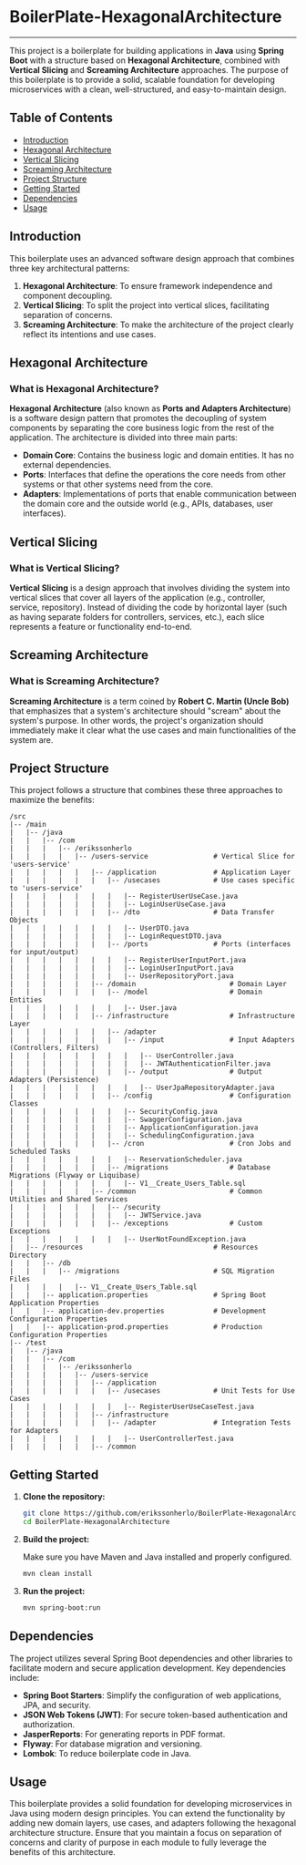 # BoilerPlate-HexagonalArchitecture
___
This project is a boilerplate for building applications in **Java** using **Spring Boot** with a structure based on **Hexagonal Architecture**, combined with **Vertical Slicing** and **Screaming Architecture** approaches. The purpose of this boilerplate is to provide a solid, scalable foundation for developing microservices with a clean, well-structured, and easy-to-maintain design.

## Table of Contents

- [Introduction](#introduction)
- [Hexagonal Architecture](#hexagonal-architecture)
- [Vertical Slicing](#vertical-slicing)
- [Screaming Architecture](#screaming-architecture)
- [Project Structure](#project-structure)
- [Getting Started](#getting-started)
- [Dependencies](#dependencies)
- [Usage](#usage)

## Introduction

This boilerplate uses an advanced software design approach that combines three key architectural patterns:

1. **Hexagonal Architecture**: To ensure framework independence and component decoupling.
2. **Vertical Slicing**: To split the project into vertical slices, facilitating separation of concerns.
3. **Screaming Architecture**: To make the architecture of the project clearly reflect its intentions and use cases.

## Hexagonal Architecture

### What is Hexagonal Architecture?

**Hexagonal Architecture** (also known as **Ports and Adapters Architecture**) is a software design pattern that promotes the decoupling of system components by separating the core business logic from the rest of the application. The architecture is divided into three main parts:

- **Domain Core**: Contains the business logic and domain entities. It has no external dependencies.
- **Ports**: Interfaces that define the operations the core needs from other systems or that other systems need from the core.
- **Adapters**: Implementations of ports that enable communication between the domain core and the outside world (e.g., APIs, databases, user interfaces).

## Vertical Slicing

### What is Vertical Slicing?

**Vertical Slicing** is a design approach that involves dividing the system into vertical slices that cover all layers of the application (e.g., controller, service, repository). Instead of dividing the code by horizontal layer (such as having separate folders for controllers, services, etc.), each slice represents a feature or functionality end-to-end.

## Screaming Architecture

### What is Screaming Architecture?

**Screaming Architecture** is a term coined by **Robert C. Martin (Uncle Bob)** that emphasizes that a system's architecture should "scream" about the system's purpose. In other words, the project's organization should immediately make it clear what the use cases and main functionalities of the system are.

## Project Structure

This project follows a structure that combines these three approaches to maximize the benefits:

```plaintext
/src
|-- /main
|   |-- /java
|   |   |-- /com
|   |   |   |-- /erikssonherlo
|   |   |   |   |-- /users-service                # Vertical Slice for 'users-service'
|   |   |   |   |   |-- /application              # Application Layer
|   |   |   |   |   |   |-- /usecases             # Use cases specific to 'users-service'
|   |   |   |   |   |   |   |-- RegisterUserUseCase.java
|   |   |   |   |   |   |   |-- LoginUserUseCase.java
|   |   |   |   |   |   |-- /dto                  # Data Transfer Objects
|   |   |   |   |   |   |   |-- UserDTO.java
|   |   |   |   |   |   |   |-- LoginRequestDTO.java
|   |   |   |   |   |   |-- /ports                # Ports (interfaces for input/output)
|   |   |   |   |   |   |   |-- RegisterUserInputPort.java
|   |   |   |   |   |   |   |-- LoginUserInputPort.java
|   |   |   |   |   |   |   |-- UserRepositoryPort.java
|   |   |   |   |   |-- /domain                       # Domain Layer
|   |   |   |   |   |   |-- /model                    # Domain Entities
|   |   |   |   |   |   |   |-- User.java
|   |   |   |   |   |-- /infrastructure               # Infrastructure Layer
|   |   |   |   |   |   |-- /adapter
|   |   |   |   |   |   |   |-- /input                # Input Adapters (Controllers, Filters)
|   |   |   |   |   |   |   |   |-- UserController.java
|   |   |   |   |   |   |   |   |-- JWTAuthenticationFilter.java
|   |   |   |   |   |   |   |-- /output               # Output Adapters (Persistence)
|   |   |   |   |   |   |   |   |-- UserJpaRepositoryAdapter.java
|   |   |   |   |   |   |-- /config                   # Configuration Classes
|   |   |   |   |   |   |   |-- SecurityConfig.java
|   |   |   |   |   |   |   |-- SwaggerConfiguration.java
|   |   |   |   |   |   |   |-- ApplicationConfiguration.java
|   |   |   |   |   |   |   |-- SchedulingConfiguration.java
|   |   |   |   |   |   |-- /cron                     # Cron Jobs and Scheduled Tasks
|   |   |   |   |   |   |   |-- ReservationScheduler.java
|   |   |   |   |   |   |-- /migrations               # Database Migrations (Flyway or Liquibase)
|   |   |   |   |   |   |   |-- V1__Create_Users_Table.sql
|   |   |   |   |   |-- /common                       # Common Utilities and Shared Services
|   |   |   |   |   |   |-- /security
|   |   |   |   |   |   |   |-- JWTService.java
|   |   |   |   |   |   |-- /exceptions               # Custom Exceptions
|   |   |   |   |   |   |   |-- UserNotFoundException.java
|   |-- /resources                                # Resources Directory
|   |   |-- /db
|   |   |   |-- /migrations                       # SQL Migration Files
|   |   |   |   |-- V1__Create_Users_Table.sql
|   |   |-- application.properties                # Spring Boot Application Properties
|   |   |-- application-dev.properties            # Development Configuration Properties
|   |   |-- application-prod.properties           # Production Configuration Properties
|-- /test
|   |-- /java
|   |   |-- /com
|   |   |   |-- /erikssonherlo
|   |   |   |   |-- /users-service
|   |   |   |   |   |-- /application
|   |   |   |   |   |   |-- /usecases             # Unit Tests for Use Cases
|   |   |   |   |   |   |   |-- RegisterUserUseCaseTest.java
|   |   |   |   |   |-- /infrastructure
|   |   |   |   |   |   |-- /adapter              # Integration Tests for Adapters
|   |   |   |   |   |   |   |-- UserControllerTest.java
|   |   |   |   |   |-- /common
```

## Getting Started

1. **Clone the repository:**

   ```bash
   git clone https://github.com/erikssonherlo/BoilerPlate-HexagonalArchitecture.git
   cd BoilerPlate-HexagonalArchitecture
   ```

2. **Build the project:**

   Make sure you have Maven and Java installed and properly configured.

   ```bash
   mvn clean install
   ```

3. **Run the project:**

   ```bash
   mvn spring-boot:run
   ```

## Dependencies

The project utilizes several Spring Boot dependencies and other libraries to facilitate modern and secure application development. Key dependencies include:

- **Spring Boot Starters**: Simplify the configuration of web applications, JPA, and security.
- **JSON Web Tokens (JWT)**: For secure token-based authentication and authorization.
- **JasperReports**: For generating reports in PDF format.
- **Flyway**: For database migration and versioning.
- **Lombok**: To reduce boilerplate code in Java.

## Usage

This boilerplate provides a solid foundation for developing microservices in Java using modern design principles. You can extend the functionality by adding new domain layers, use cases, and adapters following the hexagonal architecture structure. Ensure that you maintain a focus on separation of concerns and clarity of purpose in each module to fully leverage the benefits of this architecture.
